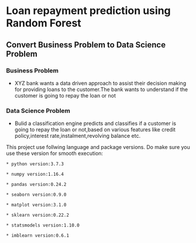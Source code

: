 
# Loan repayment prediction using Random Forest

## Convert Business Problem to Data Science Problem

### Business Problem

* XYZ bank wants a data driven approach to assist their decision making for providing loans to 
  the customer.The bank wants to understand if the customer is going to repay the loan or not

### Data Science Problem

* Bulid a classification engine predicts and classifies if a customer is going to repay the loan or not,based
   on various features like credit policy,interest rate,instalment,revolving balance etc.

This project use follwing language and package versions. Do make sure you use these version for smooth execution:

    * python version:3.7.3

    * numpy version:1.16.4

    * pandas version:0.24.2

    * seaborn version:0.9.0

    * matplot version:3.1.0

    * sklearn version:0.22.2

    * statsmodels version:1.10.0

    * imblearn version:0.6.1
